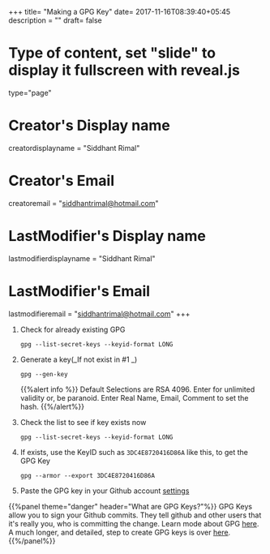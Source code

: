 +++
title= "Making a GPG Key"
date= 2017-11-16T08:39:40+05:45
description = ""
draft= false
# Type of content, set "slide" to display it fullscreen with reveal.js
type="page"
# Creator's Display name
creatordisplayname = "Siddhant Rimal"
# Creator's Email
creatoremail = "siddhantrimal@hotmail.com"
# LastModifier's Display name
lastmodifierdisplayname = "Siddhant Rimal"
# LastModifier's Email
lastmodifieremail = "siddhantrimal@hotmail.com"
+++

1. Check for already existing GPG
	```
	gpg --list-secret-keys --keyid-format LONG

	```

2. Generate a key(_If not exist in #1 _)

	```
	gpg --gen-key
	```
	{{%alert info %}}
Default Selections are RSA 4096. Enter for unlimited validity or, be paranoid. Enter Real Name, Email, Comment to set the hash.
{{%/alert%}}


3. Check the list to see if key exists now
	```
	gpg --list-secret-keys --keyid-format LONG

	```

4. If exists, use the KeyID such as `3DC4E8720416D86A` like this, to get the GPG Key
	```
	gpg --armor --export 3DC4E8720416D86A
	```

5. Paste the GPG key in your Github account [settings](https://github.com/settings/keys)

{{%panel theme="danger" header="What are GPG Keys?"%}}
GPG Keys allow you to sign your Github commits. They tell github and other users that it's really you, who is committing the change. Learn mode about GPG [here](https://help.github.com/articles/about-gpg). A much longer, and detailed, step to create GPG keys is over [here](https://help.github.com/articles/signing-commits-with-gpg/).
{{%/panel%}}
